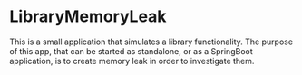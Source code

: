 # LibraryMemoryLeak

This is a small application that simulates a library functionality.
The purpose of this app, that can be started as standalone, or as a SpringBoot application, is to create memory leak in order to investigate them.

